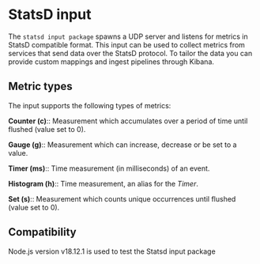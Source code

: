# StatsD input

The `statsd input package` spawns a UDP server and listens for metrics in StatsD compatible format.
This input can be used to collect metrics from services that send data over the StatsD protocol. To tailor the data you can provide custom mappings and ingest pipelines through Kibana.

## Metric types

The input supports the following types of metrics:

**Counter (c)**:: Measurement which accumulates over a period of time until flushed (value set to 0).

**Gauge (g)**:: Measurement which can increase, decrease or be set to a value.

**Timer (ms)**:: Time measurement (in milliseconds) of an event.

**Histogram (h)**:: Time measurement, an alias for the *Timer*.

**Set (s)**:: Measurement which counts unique occurrences until flushed (value set to 0).


## Compatibility

Node.js version v18.12.1 is used to test the Statsd input package 
